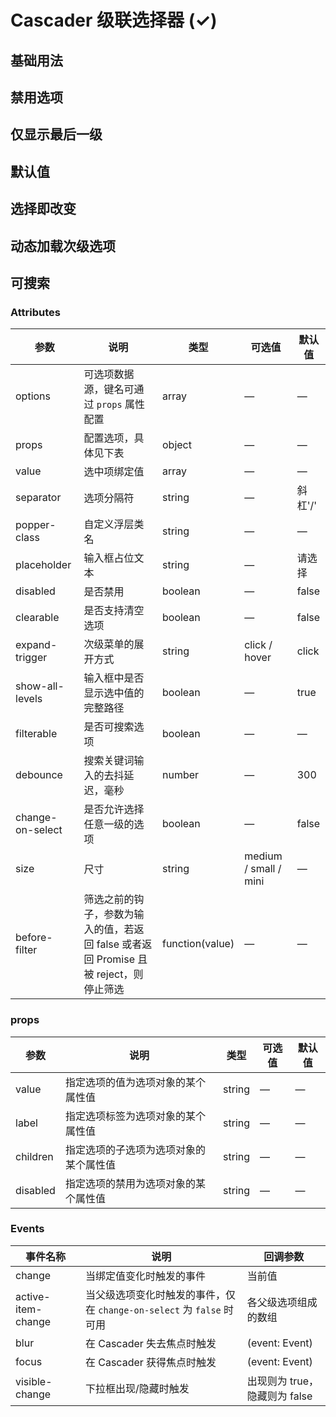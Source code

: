 # Cascader 级联选择器 (✓)

## 基础用法

<m-cascader />

## 禁用选项

<m-cascader-disabled />

## 仅显示最后一级

<m-cascader-show-all-levels />

## 默认值

<m-cascader-default />

## 选择即改变

<m-cascader-change-on-select />

## 动态加载次级选项

<m-cascader-active-item-change />

## 可搜索

<m-cascader-search />

### Attributes
| 参数      | 说明    | 类型      | 可选值       | 默认值   |
|---------- |-------- |---------- |-------------  |-------- |
| options | 可选项数据源，键名可通过 `props` 属性配置 | array | — | — |
| props | 配置选项，具体见下表 | object | — | — |
| value | 选中项绑定值   | array | — | — |
| separator | 选项分隔符 | string | — | 斜杠'/' |
| popper-class | 自定义浮层类名   | string | —  | — |
| placeholder | 输入框占位文本 | string | — | 请选择 |
| disabled | 是否禁用 | boolean | — | false |
| clearable | 是否支持清空选项 | boolean | — | false |
| expand-trigger | 次级菜单的展开方式 | string | click / hover | click |
| show-all-levels | 输入框中是否显示选中值的完整路径 | boolean | — | true |
| filterable | 是否可搜索选项 | boolean | — | — |
| debounce | 搜索关键词输入的去抖延迟，毫秒 | number | — | 300 |
| change-on-select | 是否允许选择任意一级的选项 | boolean | — | false |
| size | 尺寸 | string | medium / small / mini | — |
| before-filter | 筛选之前的钩子，参数为输入的值，若返回 false 或者返回 Promise 且被 reject，则停止筛选 | function(value) | — | — |

### props
| 参数     | 说明              | 类型   | 可选值 | 默认值 |
| -------- | ----------------- | ------ | ------ | ------ |
| value    | 指定选项的值为选项对象的某个属性值 | string | — | — |
| label    | 指定选项标签为选项对象的某个属性值 | string | — | — |
| children | 指定选项的子选项为选项对象的某个属性值 | string | — | — |
| disabled | 指定选项的禁用为选项对象的某个属性值 | string | — | — |

### Events
| 事件名称      | 说明    | 回调参数      |
|---------- |-------- |---------- |
| change | 当绑定值变化时触发的事件 | 当前值 |
| active-item-change | 当父级选项变化时触发的事件，仅在 `change-on-select` 为 `false` 时可用 | 各父级选项组成的数组 |
| blur | 在 Cascader 失去焦点时触发 | (event: Event) |
| focus | 在 Cascader 获得焦点时触发 | (event: Event) |
| visible-change | 下拉框出现/隐藏时触发 | 出现则为 true，隐藏则为 false |
